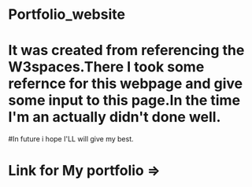 # Portfolio_website 

# It was created from referencing the W3spaces.There I took some refernce for this webpage and give some input to this page.In the time I'm an actually didn't done well.

#In future i hope I'LL will give my best.

# Link for My portfolio => 
